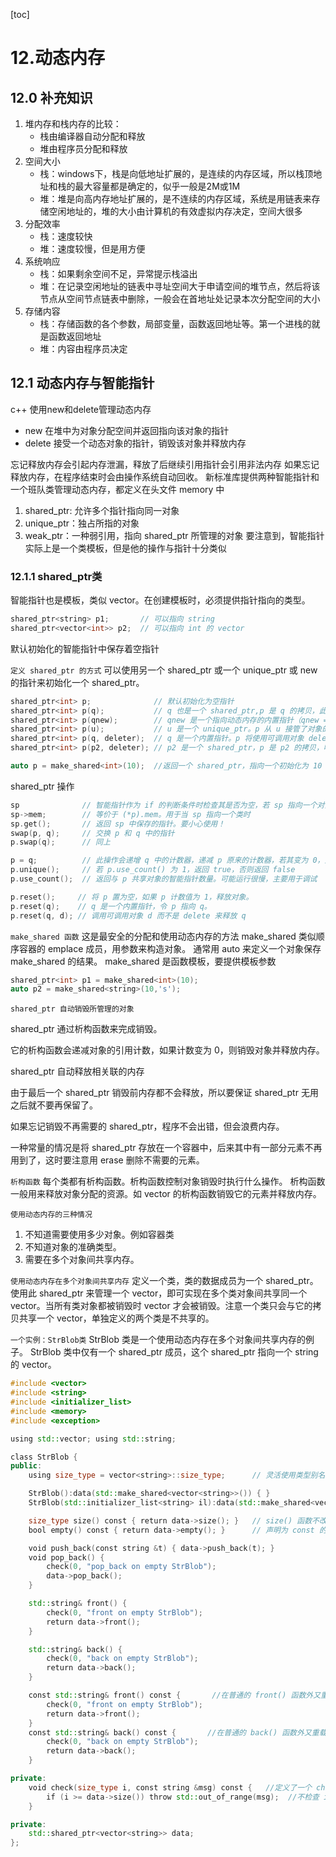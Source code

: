 [toc]
# 12.动态内存

## 12.0 补充知识
1. 堆内存和栈内存的比较：
   - 栈由编译器自动分配和释放
   - 堆由程序员分配和释放
2. 空间大小
   - 栈：windows下，栈是向低地址扩展的，是连续的内存区域，所以栈顶地址和栈的最大容量都是确定的，似乎一般是2M或1M
   - 堆：堆是向高内存地址扩展的，是不连续的内存区域，系统是用链表来存储空闲地址的，堆的大小由计算机的有效虚拟内存决定，空间大很多
3. 分配效率
   - 栈：速度较快
   - 堆：速度较慢，但是用方便
4. 系统响应
   - 栈：如果剩余空间不足，异常提示栈溢出
   - 堆：在记录空闲地址的链表中寻址空间大于申请空间的堆节点，然后将该节点从空间节点链表中删除，一般会在首地址处记录本次分配空间的大小
5. 存储内容
   - 栈：存储函数的各个参数，局部变量，函数返回地址等。第一个进栈的就是函数返回地址
   - 堆：内容由程序员决定

## 12.1 动态内存与智能指针
c++ 使用new和delete管理动态内存
- new 在堆中为对象分配空间并返回指向该对象的指针
- delete 接受一个动态对象的指针，销毁该对象并释放内存

忘记释放内存会引起内存泄漏，释放了后继续引用指针会引用非法内存
如果忘记释放内存，在程序结束时会由操作系统自动回收。
新标准库提供两种智能指针和一个班队类管理动态内存，都定义在头文件 memory 中
1. shared_ptr: 允许多个指针指向同一对象
2. unique_ptr：独占所指的对象
3. weak_ptr：一种弱引用，指向 shared_ptr 所管理的对象
要注意到，智能指针实际上是一个类模板，但是他的操作与指针十分类似

### 12.1.1 shared_ptr类
智能指针也是模板，类似 vector。在创建模板时，必须提供指针指向的类型。
```c++
shared_ptr<string> p1;       // 可以指向 string
shared_ptr<vector<int>> p2;  // 可以指向 int 的 vector
```
默认初始化的智能指针中保存着空指针

`定义 shared_ptr 的方式`
可以使用另一个 shared_ptr 或一个 unique_ptr 或 new 的指针来初始化一个 shared_ptr。
```c++
shared_ptr<int> p;              // 默认初始化为空指针
shared_ptr<int> p(q);           // q 也是一个 shared_ptr,p 是 q 的拷贝，此操作会递增 q 中的计数器。
shared_ptr<int> p(qnew);        // qnew 是一个指向动态内存的内置指针（qnew = new int;)）
shared_ptr<int> p(u);           // u 是一个 unique_ptr。p 从 u 接管了对象的所有权，u 被置为空
shared_ptr<int> p(q, deleter);  // q 是一个内置指针。p 将使用可调用对象 deleter 来代替 delete
shared_ptr<int> p(p2, deleter); // p2 是一个 shared_ptr，p 是 p2 的拷贝，唯一的区别是 p 将可调用对象 d 来代替 delete。

auto p = make_shared<int>(10);  //返回一个 shared_ptr，指向一个初始化为 10 的动态分配的 int 对象。注意不同于 make_pair
```

shared_ptr 操作
```c++
sp              // 智能指针作为 if 的判断条件时检查其是否为空，若 sp 指向一个对象，则为 true
sp->mem;        // 等价于 (*p).mem。用于当 sp 指向一个类时
sp.get();       // 返回 sp 中保存的指针。要小心使用！
swap(p, q);     // 交换 p 和 q 中的指针
p.swap(q);      // 同上

p = q;          // 此操作会递增 q 中的计数器，递减 p 原来的计数器，若其变为 0，则释放。
p.unique();     // 若 p.use_count() 为 1，返回 true，否则返回 false
p.use_count();  // 返回与 p 共享对象的智能指针数量。可能运行很慢，主要用于调试

p.reset();     // 将 p 置为空，如果 p 计数值为 1，释放对象。
p.reset(q);    // q 是一个内置指针，令 p 指向 q。
p.reset(q, d); // 调用可调用对象 d 而不是 delete 来释放 q
```

`make_shared 函数`
这是最安全的分配和使用动态内存的方法
make_shared 类似顺序容器的 emplace 成员，用参数来构造对象。
通常用 auto 来定义一个对象保存 make_shared 的结果。
make_shared 是函数模板，要提供模板参数
```c++
shared_ptr<int> p1 = make_shared<int>(10);
auto p2 = make_shared<string>(10,'s');
```

`shared_ptr 自动销毁所管理的对象`

shared_ptr 通过析构函数来完成销毁。

它的析构函数会递减对象的引用计数，如果计数变为 0，则销毁对象并释放内存。

shared_ptr 自动释放相关联的内存

由于最后一个 shared_ptr 销毁前内存都不会释放，所以要保证 shared_ptr 无用之后就不要再保留了。

如果忘记销毁不再需要的 shared_ptr，程序不会出错，但会浪费内存。

一种常量的情况是将 shared_ptr 存放在一个容器中，后来其中有一部分元素不再用到了，这时要注意用 erase 删除不需要的元素。

`析构函数`
每个类都有析构函数。析构函数控制对象销毁时执行什么操作。
析构函数一般用来释放对象分配的资源。如 vector 的析构函数销毁它的元素并释放内存。

`使用动态内存的三种情况`

1. 不知道需要使用多少对象。例如容器类
2. 不知道对象的准确类型。
3. 需要在多个对象间共享内存。


`使用动态内存在多个对象间共享内存`
定义一个类，类的数据成员为一个 shared_ptr。使用此 shared_ptr 来管理一个 vector，即可实现在多个类对象间共享同一个 vector。当所有类对象都被销毁时 vector 才会被销毁。注意一个类只会与它的拷贝共享一个 vector，单独定义的两个类是不共享的。


`一个实例：StrBlob类`
StrBlob 类是一个使用动态内存在多个对象间共享内存的例子。
StrBlob 类中仅有一个 shared_ptr 成员，这个 shared_ptr 指向一个 string 的 vector。
```c++
#include <vector>
#include <string>
#include <initializer_list>
#include <memory>
#include <exception>

using std::vector; using std::string;

class StrBlob {
public:
    using size_type = vector<string>::size_type;      // 灵活使用类型别名

    StrBlob():data(std::make_shared<vector<string>>()) { }
    StrBlob(std::initializer_list<string> il):data(std::make_shared<vector<string>>(il)) { }  //定义了一个接受初始化列表的转换构造函数（注意不是 explicit 的）

    size_type size() const { return data->size(); }   // size() 函数不改变数据成员，所以声明为 const 的
    bool empty() const { return data->empty(); }      // 声明为 const 的

    void push_back(const string &t) { data->push_back(t); }
    void pop_back() {
        check(0, "pop_back on empty StrBlob");
        data->pop_back();
    }

    std::string& front() {
        check(0, "front on empty StrBlob");
        return data->front();
    }

    std::string& back() {
        check(0, "back on empty StrBlob");
        return data->back();
    }

    const std::string& front() const {       //在普通的 front() 函数外又重载了一个 const 的版本
        check(0, "front on empty StrBlob");
        return data->front();
    }
    const std::string& back() const {       //在普通的 back() 函数外又重载了一个 const 的版本
        check(0, "back on empty StrBlob");
        return data->back();
    }

private:
    void check(size_type i, const string &msg) const {   //定义了一个 check 函数来检查索引是否超出边界
        if (i >= data->size()) throw std::out_of_range(msg);  //不检查 i 是否小于 0 是因为 i 的类型是 size_type，是无符号类型，如果 i<0 会被自动转换为大于 0 的数
    }

private:
    std::shared_ptr<vector<string>> data;
};
```

